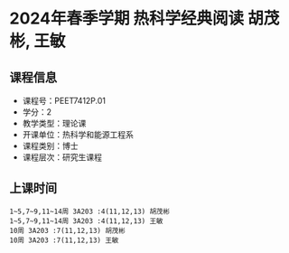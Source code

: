 # 2024年春季学期 热科学经典阅读 胡茂彬, 王敏






## 课程信息

- 课程号：PEET7412P.01
- 学分：2
- 教学类型：理论课
- 开课单位：热科学和能源工程系
- 课程类别：博士
- 课程层次：研究生课程

## 上课时间

```
1~5,7~9,11~14周 3A203 :4(11,12,13) 胡茂彬
1~5,7~9,11~14周 3A203 :4(11,12,13) 王敏
10周 3A203 :7(11,12,13) 胡茂彬
10周 3A203 :7(11,12,13) 王敏
```

